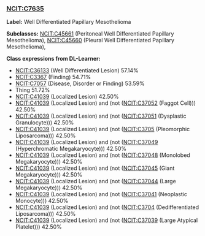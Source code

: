 
### [NCIT:C7635](http://purl.obolibrary.org/obo/NCIT_C7635)
**Label:** Well Differentiated Papillary Mesothelioma

**Subclasses:** [NCIT:C45661](http://purl.obolibrary.org/obo/NCIT_C45661) (Peritoneal Well Differentiated Papillary Mesothelioma), [NCIT:C45660](http://purl.obolibrary.org/obo/NCIT_C45660) (Pleural Well Differentiated Papillary Mesothelioma), 

**Class expressions from DL-Learner:**

- [NCIT:C36133](http://purl.obolibrary.org/obo/NCIT_C36133) (Well Differentiated Lesion) 57.14%
- [NCIT:C3367](http://purl.obolibrary.org/obo/NCIT_C3367) (Finding) 54.71%
- [NCIT:C7057](http://purl.obolibrary.org/obo/NCIT_C7057) (Disease, Disorder or Finding) 53.59%
- Thing 51.72%
- [NCIT:C41039](http://purl.obolibrary.org/obo/NCIT_C41039) (Localized Lesion) 42.50%
- [NCIT:C41039](http://purl.obolibrary.org/obo/NCIT_C41039) (Localized Lesion) and (not ([NCIT:C37052](http://purl.obolibrary.org/obo/NCIT_C37052) (Faggot Cell))) 42.50%
- [NCIT:C41039](http://purl.obolibrary.org/obo/NCIT_C41039) (Localized Lesion) and (not ([NCIT:C37051](http://purl.obolibrary.org/obo/NCIT_C37051) (Dysplastic Granulocyte))) 42.50%
- [NCIT:C41039](http://purl.obolibrary.org/obo/NCIT_C41039) (Localized Lesion) and (not ([NCIT:C3705](http://purl.obolibrary.org/obo/NCIT_C3705) (Pleomorphic Liposarcoma))) 42.50%
- [NCIT:C41039](http://purl.obolibrary.org/obo/NCIT_C41039) (Localized Lesion) and (not ([NCIT:C37049](http://purl.obolibrary.org/obo/NCIT_C37049) (Hyperchromatic Megakaryocyte))) 42.50%
- [NCIT:C41039](http://purl.obolibrary.org/obo/NCIT_C41039) (Localized Lesion) and (not ([NCIT:C37048](http://purl.obolibrary.org/obo/NCIT_C37048) (Monolobed Megakaryocyte))) 42.50%
- [NCIT:C41039](http://purl.obolibrary.org/obo/NCIT_C41039) (Localized Lesion) and (not ([NCIT:C37045](http://purl.obolibrary.org/obo/NCIT_C37045) (Giant Megakaryocyte))) 42.50%
- [NCIT:C41039](http://purl.obolibrary.org/obo/NCIT_C41039) (Localized Lesion) and (not ([NCIT:C37044](http://purl.obolibrary.org/obo/NCIT_C37044) (Large Megakaryocyte))) 42.50%
- [NCIT:C41039](http://purl.obolibrary.org/obo/NCIT_C41039) (Localized Lesion) and (not ([NCIT:C37041](http://purl.obolibrary.org/obo/NCIT_C37041) (Neoplastic Monocyte))) 42.50%
- [NCIT:C41039](http://purl.obolibrary.org/obo/NCIT_C41039) (Localized Lesion) and (not ([NCIT:C3704](http://purl.obolibrary.org/obo/NCIT_C3704) (Dedifferentiated Liposarcoma))) 42.50%
- [NCIT:C41039](http://purl.obolibrary.org/obo/NCIT_C41039) (Localized Lesion) and (not ([NCIT:C37039](http://purl.obolibrary.org/obo/NCIT_C37039) (Large Atypical Platelet))) 42.50%


